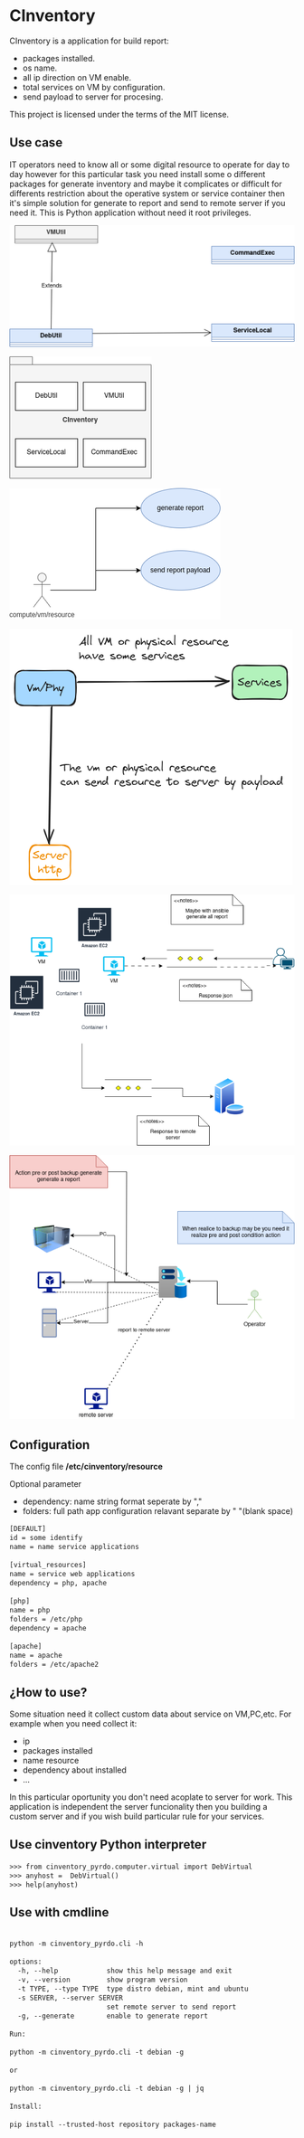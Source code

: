 CInventory
=================================

CInventory is a application for build report:

- packages installed.
- os name.
- all ip direction on VM enable.
- total services on VM by configuration.
- send payload to server for procesing.

This project is licensed under the terms of the MIT license.

## Use case

IT operators need to know all or some digital resource to operate for day to day however for this particular task you need install some o different packages for generate inventory and maybe it complicates or difficult for differents restriction about the operative system or service container then it's simple solution for generate to report and send to remote server if you need it. 
This is Python application without need it root privileges.


![class](img/class.png)

![packages](img/packages.png)

![use case](img/use%20case.png)

![util can send](img/util.png)

![using](img/maybe-using-cinventory.png)

![using with backup](img/usecase2.png)



## Configuration

The config file **/etc/cinventory/resource**

Optional parameter

- dependency: name string format seperate by ","
- folders: full path app configuration relavant separate by " "(blank space)

```
[DEFAULT]
id = some identify
name = name service applications

[virtual_resources]
name = service web applications
dependency = php, apache

[php]
name = php
folders = /etc/php
dependency = apache

[apache]
name = apache
folders = /etc/apache2

```

## ¿How to use?

Some situation need it collect custom data about service on VM,PC,etc. For example when you need collect it:

- ip 
- packages installed
- name resource
- dependency about installed
- ...

In this particular oportunity you don't need acoplate to server for work. This application is independent the server funcionality then you building a custom server and if you wish build particular rule for your services.

## Use cinventory Python interpreter

```
>>> from cinventory_pyrdo.computer.virtual import DebVirtual
>>> anyhost =  DebVirtual()
>>> help(anyhost)

```

## Use with cmdline
```

python -m cinventory_pyrdo.cli -h

options:
  -h, --help            show this help message and exit
  -v, --version         show program version
  -t TYPE, --type TYPE  type distro debian, mint and ubuntu
  -s SERVER, --server SERVER
                        set remote server to send report
  -g, --generate        enable to generate report

Run:

python -m cinventory_pyrdo.cli -t debian -g 

or

python -m cinventory_pyrdo.cli -t debian -g | jq

Install:

pip install --trusted-host repository packages-name

```